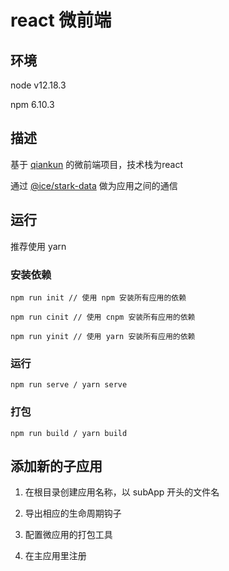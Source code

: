 <!--
 * @Author: Lucas
 * @Date: 2021-01-12 10:42:07
 * @LastEditTime: 2021-01-28 16:40:34
 * @LastEditors: Please set LastEditors
 * @Description: react 微前端
 * @FilePath: /webpack-test/Users/mory/Desktop/qiankun-react/README.md
-->

# react 微前端

## 环境

  node v12.18.3

  npm 6.10.3
## 描述

  基于 [qiankun](https://qiankun.umijs.org/zh) 的微前端项目，技术栈为react

  通过 [@ice/stark-data](https://ice.work/docs/icestark/guide/interaction) 做为应用之间的通信 

## 运行

  推荐使用 yarn 

  ### 安装依赖

    npm run init // 使用 npm 安装所有应用的依赖

    npm run cinit // 使用 cnpm 安装所有应用的依赖

    npm run yinit // 使用 yarn 安装所有应用的依赖

  ### 运行

    npm run serve / yarn serve

  ### 打包

    npm run build / yarn build


## 添加新的子应用

  1. 在根目录创建应用名称，以 subApp 开头的文件名

  2. 导出相应的生命周期钩子

  3. 配置微应用的打包工具

  4. 在主应用里注册